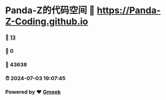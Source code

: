 # Panda-Z的代码空间 :link: https://Panda-Z-Coding.github.io 
### :page_facing_up: [13](https://Panda-Z-Coding.github.io/tag.html) 
### :speech_balloon: 0 
### :hibiscus: 43638 
### :alarm_clock: 2024-07-03 19:07:45 
### Powered by :heart: [Gmeek](https://github.com/Meekdai/Gmeek)
